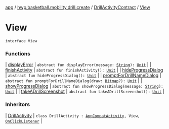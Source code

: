 [app](../../../index.md) / [hwp.basketball.mobility.drill.create](../../index.md) / [DrillActivityContract](../index.md) / [View](.)

# View

`interface View`

### Functions

| [displayError](display-error.md) | `abstract fun displayError(message: `[`String`](https://kotlinlang.org/api/latest/jvm/stdlib/kotlin/-string/index.html)`): `[`Unit`](https://kotlinlang.org/api/latest/jvm/stdlib/kotlin/-unit/index.html) |
| [finishActivity](finish-activity.md) | `abstract fun finishActivity(): `[`Unit`](https://kotlinlang.org/api/latest/jvm/stdlib/kotlin/-unit/index.html) |
| [hideProgressDialog](hide-progress-dialog.md) | `abstract fun hideProgressDialog(): `[`Unit`](https://kotlinlang.org/api/latest/jvm/stdlib/kotlin/-unit/index.html) |
| [promptForDrillNameDialog](prompt-for-drill-name-dialog.md) | `abstract fun promptForDrillNameDialog(draw: `[`Bitmap`](https://developer.android.com/reference/android/graphics/Bitmap.html)`?): `[`Unit`](https://kotlinlang.org/api/latest/jvm/stdlib/kotlin/-unit/index.html) |
| [showProgressDialog](show-progress-dialog.md) | `abstract fun showProgressDialog(message: `[`String`](https://kotlinlang.org/api/latest/jvm/stdlib/kotlin/-string/index.html)`): `[`Unit`](https://kotlinlang.org/api/latest/jvm/stdlib/kotlin/-unit/index.html) |
| [takeADrillScreenshot](take-a-drill-screenshot.md) | `abstract fun takeADrillScreenshot(): `[`Unit`](https://kotlinlang.org/api/latest/jvm/stdlib/kotlin/-unit/index.html) |

### Inheritors

| [DrillActivity](../../-drill-activity/index.md) | `class DrillActivity : `[`AppCompatActivity`](https://developer.android.com/reference/android/support/v7/app/AppCompatActivity.html)`, View, `[`OnClickListener`](https://developer.android.com/reference/android/content/DialogInterface/OnClickListener.html) |

